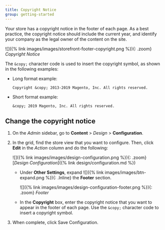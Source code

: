 ```yaml
---
title: Copyright Notice
group: getting-started
---
```


Your store has a copyright notice in the footer of each page. As a best practice, the copyright notice should include the current year, and identify your company as the legal owner of the content on the site.

![]({% link images/images/storefront-footer-copyright.png %}){: .zoom}
_Copyright Notice_

The `&copy;` character code is used to insert the copyright symbol, as shown in the following examples:

- Long format example:

   `Copyright &copy; 2013-2019 Magento, Inc. All rights reserved.`

- Short format example:

   `&copy; 2019 Magento, Inc. All rights reserved.`

## Change the copyright notice

1. On the _Admin_ sidebar, go to **Content** > _Design_ > **Configuration**.

1. In the grid, find the store view that you want to configure. Then, click **Edit** in the _Action_ column and do the following:

   ![]({% link images/images/design-configuration.png %}){: .zoom}
   [_Design Configuration_]({% link design/configuration.md %})

   - Under **Other Settings**, expand ![]({% link images/images/btn-expand.png %}){: .Inline} the **Footer** section.

      ![]({% link images/images/design-configuration-footer.png %}){: .zoom}
      _Footer_

   - In the **Copyright** box, enter the copyright notice that you want to appear in the footer of each page. Use the `&copy;` character code to insert a copyright symbol.

1. When complete, click <span class="btn">Save Configuration</span>.
